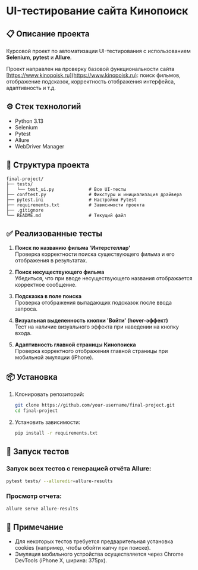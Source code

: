 # UI-тестирование сайта Кинопоиск

## 📋 Описание проекта

Курсовой проект по автоматизации UI-тестирования с использованием **Selenium**, **pytest** и **Allure**.

Проект направлен на проверку базовой функциональности сайта [https://www.kinopoisk.ru](https://www.kinopoisk.ru): поиск фильмов, отображение подсказок, корректность отображения интерфейса, адаптивность и т.д.

## ⚙️ Стек технологий

- Python 3.13
- Selenium
- Pytest
- Allure
- WebDriver Manager

## 📁 Структура проекта

```
final-project/
├── tests/
│   └── test_ui.py             # Все UI-тесты
├── conftest.py                # Фикстуры и инициализация драйвера
├── pytest.ini                 # Настройки Pytest
├── requirements.txt           # Зависимости проекта
├── .gitignore
└── README.md                  # Текущий файл
```

## ✅ Реализованные тесты

1. **Поиск по названию фильма 'Интерстеллар'**  
   Проверка корректности поиска существующего фильма и его отображения в результатах.

2. **Поиск несуществующего фильма**  
   Убедиться, что при вводе несуществующего названия отображается корректное сообщение.

3. **Подсказка в поле поиска**  
   Проверка отображения выпадающих подсказок после ввода запроса.

4. **Визуальная выделенность кнопки 'Войти' (hover-эффект)**  
   Тест на наличие визуального эффекта при наведении на кнопку входа.

5. **Адаптивность главной страницы Кинопоиска**  
   Проверка корректного отображения главной страницы при мобильной эмуляции (iPhone).

## 📦 Установка

1. Клонировать репозиторий:
   ```bash
   git clone https://github.com/your-username/final-project.git
   cd final-project
   ```

2. Установить зависимости:
   ```bash
   pip install -r requirements.txt
   ```

## 🚀 Запуск тестов

### Запуск всех тестов с генерацией отчёта Allure:
```bash
pytest tests/ --alluredir=allure-results
```

### Просмотр отчета:
```bash
allure serve allure-results
```

## 🔐 Примечание

- Для некоторых тестов требуется предварительная установка cookies (например, чтобы обойти капчу при поиске).
- Эмуляция мобильного устройства осуществляется через Chrome DevTools (iPhone X, ширина: 375px).

